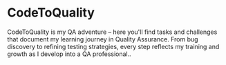 # CodeToQuality
CodeToQuality is my QA adventure – here you'll find tasks and challenges that document my learning journey in Quality Assurance. From bug discovery to refining testing strategies, every step reflects my training and growth as I develop into a QA professional..
